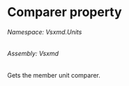 <a name='P-Vsxmd-Units-MemberUnit-Comparer'></a>
# Comparer property

###### Namespace:  Vsxmd.Units

###### Assembly:  Vsxmd

Gets the member unit comparer.
